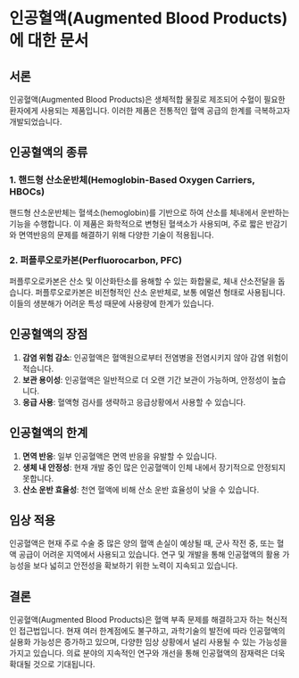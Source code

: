 # 인공혈액(Augmented Blood Products)에 대한 문서

## 서론
인공혈액(Augmented Blood Products)은 생체적합 물질로 제조되어 수혈이 필요한 환자에게 사용되는 제품입니다. 이러한 제품은 전통적인 혈액 공급의 한계를 극복하고자 개발되었습니다.

## 인공혈액의 종류
### 1. 핸드형 산소운반체(Hemoglobin-Based Oxygen Carriers, HBOCs)
핸드형 산소운반체는 혈색소(hemoglobin)를 기반으로 하여 산소를 체내에서 운반하는 기능을 수행합니다. 이 제품은 화학적으로 변형된 혈색소가 사용되며, 주로 짧은 반감기와 면역반응의 문제를 해결하기 위해 다양한 기술이 적용됩니다.

### 2. 퍼플루오로카본(Perfluorocarbon, PFC)
퍼플루오로카본은 산소 및 이산화탄소를 용해할 수 있는 화합물로, 체내 산소전달을 돕습니다. 퍼플루오로카본은 비전형적인 산소 운반체로, 보통 에멀션 형태로 사용됩니다. 이들의 생분해가 어려운 특성 때문에 사용량에 한계가 있습니다.

## 인공혈액의 장점
1. **감염 위험 감소**: 인공혈액은 혈액원으로부터 전염병을 전염시키지 않아 감염 위험이 적습니다.
2. **보관 용이성**: 인공혈액은 일반적으로 더 오랜 기간 보관이 가능하며, 안정성이 높습니다.
3. **응급 사용**: 혈액형 검사를 생략하고 응급상황에서 사용할 수 있습니다.

## 인공혈액의 한계
1. **면역 반응**: 일부 인공혈액은 면역 반응을 유발할 수 있습니다.
2. **생체 내 안정성**: 현재 개발 중인 많은 인공혈액이 인체 내에서 장기적으로 안정되지 못합니다.
3. **산소 운반 효율성**: 천연 혈액에 비해 산소 운반 효율성이 낮을 수 있습니다.

## 임상 적용
인공혈액은 현재 주로 수술 중 많은 양의 혈액 손실이 예상될 때, 군사 작전 중, 또는 혈액 공급이 어려운 지역에서 사용되고 있습니다. 연구 및 개발을 통해 인공혈액의 활용 가능성을 보다 넓히고 안전성을 확보하기 위한 노력이 지속되고 있습니다.

## 결론
인공혈액(Augmented Blood Products)은 혈액 부족 문제를 해결하고자 하는 혁신적인 접근법입니다. 현재 여러 한계점에도 불구하고, 과학기술의 발전에 따라 인공혈액의 실용화 가능성은 증가하고 있으며, 다양한 임상 상황에서 널리 사용될 수 있는 가능성을 가지고 있습니다. 의료 분야의 지속적인 연구와 개선을 통해 인공혈액의 잠재력은 더욱 확대될 것으로 기대됩니다.